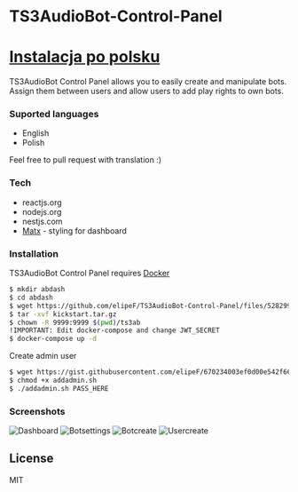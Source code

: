 # TS3AudioBot-Control-Panel

# [Instalacja po polsku](https://egcforum.pl/topic/3027-ts3audiobot-control-panel/)

TS3AudioBot Control Panel allows you to easily create and manipulate bots. Assign them between users and allow users to add play rights to own bots.

### Suported languages

- English
- Polish

Feel free to pull request with translation :)

### Tech

- reactjs.org
- nodejs.org
- nestjs.com
- [Matx](https://github.com/uilibrary/matx-react) - styling for dashboard

### Installation

TS3AudioBot Control Panel requires [Docker](https://docs.docker.com/engine/install/)

```sh
$ mkdir abdash
$ cd abdash
$ wget https://github.com/elipeF/TS3AudioBot-Control-Panel/files/5282994/kickstart.tar.gz
$ tar -xvf kickstart.tar.gz
$ chown -R 9999:9999 $(pwd)/ts3ab
!IMPORTANT: Edit docker-compose and change JWT_SECRET
$ docker-compose up -d
```

Create admin user

```sh
$ wget https://gist.githubusercontent.com/elipeF/670234003ef0d00e542f66f1b2625e27/raw/26ad3d415e5378dd65ee5ed50d4fca92003f5654/addadmin.sh
$ chmod +x addadmin.sh
$ ./addadmin.sh PASS_HERE
```

### Screenshots

![Dashboard](https://i.imgur.com/98qFizh.png)
![Botsettings](https://i.imgur.com/Iuk1HbI.png)
![Botcreate](https://i.imgur.com/8xObKLQ.png)
![Usercreate](https://i.imgur.com/b0LjaLc.png)

## License

MIT
